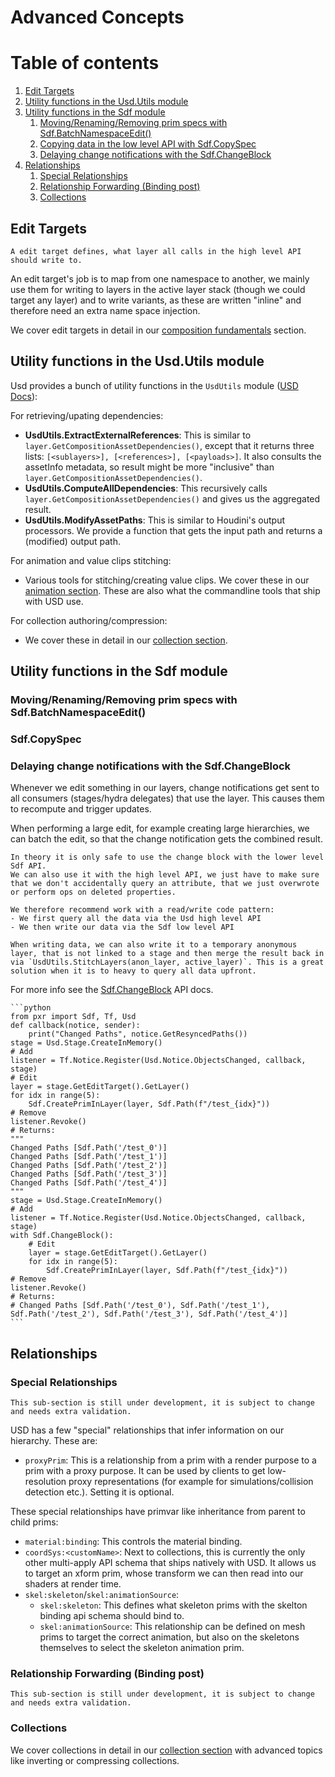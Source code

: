 # Advanced Concepts

# Table of contents
1. [Edit Targets](#editTargets)
1. [Utility functions in the Usd.Utils module](#usdUtils)
1. [Utility functions in the Sdf module](#sdf)
    1. [Moving/Renaming/Removing prim specs with Sdf.BatchNamespaceEdit()](#sdfBatchNamespaceEdit)
    1. [Copying data in the low level API with Sdf.CopySpec](#sdfCopySpec)
    1. [Delaying change notifications with the Sdf.ChangeBlock](#sdfChangeBlock)
1. [Relationships](#relationship)
    1. [Special Relationships](#relationshipSpecial)
    1. [Relationship Forwarding (Binding post)](#relationshipForwarding)
    1. [Collections](#relationshipCollection)

## Edit Targets
~~~admonish tip title="Pro Tip | Edit Targets"
A edit target defines, what layer all calls in the high level API should write to.
~~~

An edit target's job is to map from one namespace to another, we mainly use them for writing to layers in the active layer stack (though we could target any layer) and to write variants, as these are written "inline" and therefore need an extra name space injection. 

We cover edit targets in detail in our [composition fundamentals](../core/composition/fundamentals.md#compositionFundamentalsEditTarget) section.

## Utility functions in the Usd.Utils module <a name="utilsUsdUtils"></a>
Usd provides a bunch of utility functions in the `UsdUtils` module ([USD Docs](https://openusd.org/dev/api/flatten_layer_stack_8h.html)):

For retrieving/upating dependencies:
- **UsdUtils.ExtractExternalReferences**: This is similar to `layer.GetCompositionAssetDependencies()`, except that it returns three lists: `[<sublayers>], [<references>], [<payloads>]`. It also consults the assetInfo metadata, so result might be more "inclusive" than `layer.GetCompositionAssetDependencies()`.
- **UsdUtils.ComputeAllDependencies**: This recursively calls `layer.GetCompositionAssetDependencies()` and gives us the aggregated result.
- **UsdUtils.ModifyAssetPaths**: This is similar to Houdini's output processors. We provide a function that gets the input path and returns a (modified) output path.

For animation and value clips stitching:
- Various tools for stitching/creating value clips. We cover these in our [animation section](../core/elements/animation.md#animationValueClips). These are also what the commandline tools that ship with USD use.

For collection authoring/compression:
- We cover these in detail in our [collection section](../core/elements/collection.md#collectionQuery).

## Utility functions in the Sdf module <a name="sdf"></a>

### Moving/Renaming/Removing prim specs with Sdf.BatchNamespaceEdit() <a name="sdfBatchNamespaceEdit"></a>

### Sdf.CopySpec <a name="sdfCopySpec"></a>

### Delaying change notifications with the Sdf.ChangeBlock <a name="sdfChangeBlock"></a>
Whenever we edit something in our layers, change notifications get sent to all consumers (stages/hydra delegates) that use the layer. This causes them to recompute and trigger updates.

When performing a large edit, for example creating large hierarchies, we can batch the edit, so that the change notification gets the combined result.

~~~admonish danger title="Pro Tip | When/How to use Sdf.ChangeBlocks"
In theory it is only safe to use the change block with the lower level Sdf API.
We can also use it with the high level API, we just have to make sure that we don't accidentally query an attribute, that we just overwrote or perform ops on deleted properties.

We therefore recommend work with a read/write code pattern:
- We first query all the data via the Usd high level API
- We then write our data via the Sdf low level API

When writing data, we can also write it to a temporary anonymous layer, that is not linked to a stage and then merge the result back in via `UsdUtils.StitchLayers(anon_layer, active_layer)`. This is a great solution when it is to heavy to query all data upfront.
~~~

For more info see the [Sdf.ChangeBlock](https://openusd.org/dev/api/class_sdf_change_block.html) API docs.

~~~admonish tip title=""
```python
from pxr import Sdf, Tf, Usd
def callback(notice, sender):
    print("Changed Paths", notice.GetResyncedPaths())
stage = Usd.Stage.CreateInMemory()
# Add
listener = Tf.Notice.Register(Usd.Notice.ObjectsChanged, callback, stage)
# Edit
layer = stage.GetEditTarget().GetLayer()
for idx in range(5):
    Sdf.CreatePrimInLayer(layer, Sdf.Path(f"/test_{idx}"))
# Remove
listener.Revoke()
# Returns:
"""
Changed Paths [Sdf.Path('/test_0')]
Changed Paths [Sdf.Path('/test_1')]
Changed Paths [Sdf.Path('/test_2')]
Changed Paths [Sdf.Path('/test_3')]
Changed Paths [Sdf.Path('/test_4')]
"""
stage = Usd.Stage.CreateInMemory()
# Add
listener = Tf.Notice.Register(Usd.Notice.ObjectsChanged, callback, stage)
with Sdf.ChangeBlock():
    # Edit
    layer = stage.GetEditTarget().GetLayer()
    for idx in range(5):
        Sdf.CreatePrimInLayer(layer, Sdf.Path(f"/test_{idx}"))
# Remove
listener.Revoke()
# Returns:
# Changed Paths [Sdf.Path('/test_0'), Sdf.Path('/test_1'), Sdf.Path('/test_2'), Sdf.Path('/test_3'), Sdf.Path('/test_4')]
```
~~~












## Relationships <a name="relationship"></a>

### Special Relationships <a name="relationshipSpecial"></a>
~~~admonish question title="Still under construction!"
This sub-section is still under development, it is subject to change and needs extra validation.
~~~
USD has a few "special" relationships that infer information on our hierarchy. These are:
- `proxyPrim`: This is a relationship from a prim with a render purpose to a prim with a proxy purpose. It can be used by clients to get low-resolution proxy representations (for example for simulations/collision detection etc.). Setting it is optional.

These special relationships have primvar like inheritance from parent to child prims:
- `material:binding`: This controls the material binding.
- `coordSys:<customName>`: Next to collections, this is currently the only other multi-apply API schema that ships natively with USD. It allows us to target an xform prim, whose transform we can then read into our shaders at render time.
- `skel:skeleton`/`skel:animationSource`:
    - `skel:skeleton`: This defines what skeleton prims with the skelton binding api schema should bind to.
    - `skel:animationSource`: This relationship can be defined on mesh prims to target the correct animation, but also on the skeletons themselves to select the skeleton animation prim.

### Relationship Forwarding (Binding post) <a name="relationshipForwarding"></a>
~~~admonish question title="Still under construction!"
This sub-section is still under development, it is subject to change and needs extra validation.
~~~

### Collections <a name="relationshipCollection"></a>
We cover collections in detail in our [collection section](../core/elements/collection.md#collectionQuery) with advanced topics like inverting or compressing collections.